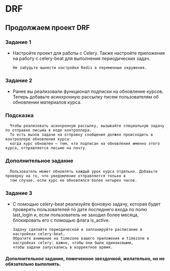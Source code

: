 # DRF

## Продолжаем проект DRF

### Задание 1

* Настройте проект для работы с Celery. Также настройте приложение на работу с celery-beat для выполнения периодических
  задач.

      Не забудьте вынести настройки Redis в переменные окружения.

### Задание 2

* Ранее вы реализовали функционал подписки на обновление курсов. Теперь добавьте асинхронную рассылку писем
  пользователям об обновлении материалов курса.

### Подсказка

      Чтобы реализовать асинхронную рассылку, вызывайте специальную задачу по отправке письма в коде контроллера.
      То есть вызов задачи на отправку сообщения должен происходить в контроллере обновления курса:
      когда курс обновлен — тем, кто подписан на обновления именно этого курса, отправляется письмо на почту.

### Дополнительное задание

      Пользователь может обновлять каждый урок курса отдельно. Добавьте проверку на то, что уведомление отправляется только в
      том случае, если курс не обновлялся более четырех часов.

### Задание 3

* С помощью celery-beat реализуйте фоновую задачу, которая будет проверять пользователей по дате последнего входа по
  полю last_login и, если пользователь не заходил более месяца, блокировать его с помощью флага is_active.

      Задачу сделайте периодической и запланируйте расписание в настройках celery-beat.
      Обратите внимание на timezone вашего приложения и timezone в настройках celery: важно, чтобы они были одинаковыми,
      чтобы задачи запускались в корректное время.

#### Дополнительное задание, помеченное звездочкой, желательно, но не обязательно выполнять.